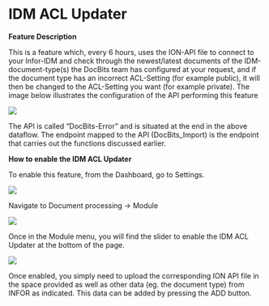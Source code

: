 # IDM ACL Updater

**Feature Description**

This is a feature which, every 6 hours, uses the ION-API file to connect to your Infor-IDM and check through the newest/latest documents of the IDM-document-type(s) the DocBits team has configured at your request, and if the document type has an incorrect ACL-Setting (for example public), it will then be changed to the ACL-Setting you want (for example private). The image below illustrates the configuration of the API performing this feature

![](https://lh7-us.googleusercontent.com/gbiyEstnxrMFjgBxepfmz4gbW9iR0ZWBp6st1r7PIuFNxY\_DP7-0D\_NaVRDQEKVIDIBDXQ\_BTvfqLfgWgMRtR6Qn64JOc2H4Xi2vZ7GIe\_K9i\_Q4ZLsN6wPVnKCeWip3H6C7BLMBVsL4SDbQhqLNYTU)

The API is called “DocBits-Error” and is situated at the end in the above dataflow. The endpoint mapped to the API (DocBits\_Import) is the endpoint that carries out the functions discussed earlier.

**How to enable the IDM ACL Updater**

To enable this feature, from the Dashboard, go to Settings.

![](https://lh7-us.googleusercontent.com/co1KucusJgLeC18EFMPzync56VE0yRHW5vDUYgPQUfrt\_ie5\_leKdzL2OzB85NbE7i58LeqF6O1DcSB5J1eGyiN3r1a9kjdzf1w4lF91AXrOjILb6Gou3pvYf5BkSwmwoeo-sxMlugQU9wP027y-g5o)

Navigate to Document processing → Module

![](https://lh7-us.googleusercontent.com/lBVVT59jgsgYF8HH14Jou8Gh4VCOt1cnvqtA55fXuHIgYKFwvAi4mypmPqaDcX6at8l\_VfbvxHu-9MZf1kzMPtEJFYr03fl2xvkSgNNY2zaCjJ16HmaI5EFOHauCxr7-gi37C8BBUisMxIqZKtxlndI)

Once in the Module menu, you will find the slider to enable the IDM ACL Updater at the bottom of the page.

![](https://lh7-us.googleusercontent.com/J5zSxHsVNAoVa24TsmOr8UOwL4MmaUzK7dCF\_\_Ax6lyFkrc1IEO4wkMJ4fOqpVaRGTkWtzQFc2E9OVqEYtcll5N-CAh0eMM5MAF6nuXUO6pTGy2lbwqLhEJXPm7gGwD-sy6NIx8LZ\_fIQr1Z940mA2Q)

Once enabled, you simply need to upload the corresponding ION API file in the space provided as well as other data (eg. the document type) from INFOR as indicated. This data can be added by pressing the ADD button.
